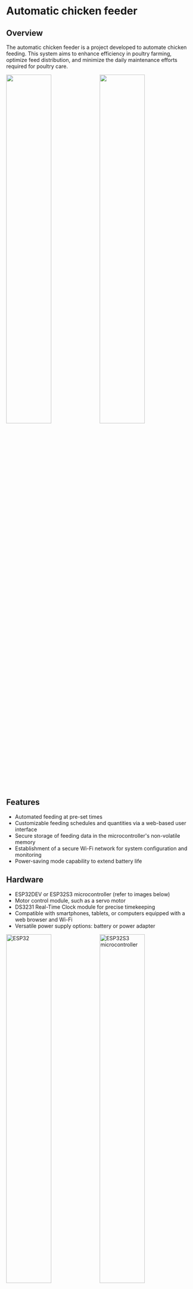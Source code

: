 # Automatic chicken feeder

## Overview
The automatic chicken feeder is a project developed to automate chicken feeding. This system aims to enhance efficiency in poultry farming, optimize feed distribution, and minimize the daily maintenance efforts required for poultry care.

<img src="media/Zmf8OmPV7K.jpg" width="49%"></img>
<img src="media/JljAL2A0pf.jpg" width="49%"></img>

## Features
- Automated feeding at pre-set times
- Customizable feeding schedules and quantities via a web-based user interface
- Secure storage of feeding data in the microcontroller's non-volatile memory
- Establishment of a secure Wi-Fi network for system configuration and monitoring
- Power-saving mode capability to extend battery life

## Hardware
- ESP32DEV or ESP32S3 microcontroller (refer to images below)
- Motor control module, such as a servo motor
- DS3231 Real-Time Clock module for precise timekeeping
- Compatible with smartphones, tablets, or computers equipped with a web browser and Wi-Fi
- Versatile power supply options: battery or power adapter

<img src="media/esp32-front.jpg" width="49%" alt="ESP32"></img>
<img src="media/esp32s3-front.jpg" width="49%" alt="ESP32S3 microcontroller"></img>

### 3D Printed Components
> Note: STL files for 3D printing will be available shortly.

This section outlines the key 3D printed components essential for assembling the automatic chicken feeder. These parts have been meticulously designed to ensure easy assembly and efficient operation of the feeder.

- **Funnel at the top**: Serves as the primary entry point for the feed, guiding it smoothly into the system.
- **Spreading Disc**: A critical component responsible for evenly distributing the feed.
- **Spreading Disc Holder**: Provides stable support to the spreading disc, ensuring reliable operation.
- **Distance Holder**: Aids in maintaining the correct spacing between various components.
- **Battery Pack Holder**: Securely houses the battery, ensuring a consistent power supply.
- **Allen Wrench**: A tool included for easy assembly and adjustment of the components.

Each component plays a vital role in the functionality of the feeder, contributing to its overall effectiveness and ease of use.

<img src="media/GFZJfbpgox5U.jpg" width="60%" style="display: block; margin-left: auto; margin-right: auto;"></img>

The image illustrates the key components of the feeder: the funnel, spreading disc, spreading disc holder, and distance holder. Centrally located, an Allen wrench is utilized to securely attach the spreading disc to the motor.

## The Web Interface

The web interface provides a user-friendly way to manage your chicken feeder. Here are its main features:

- **Settings**: You can set up to 4 timers, each with its own feed quantity. This allows you to customize the feeding schedule to suit your chickens' needs. You can also set the time and day of the week for each timer, allowing for a feeding schedule that spans multiple days.

- **Timer Activation/Deactivation**: Each timer can be individually activated or deactivated. This gives you the flexibility to temporarily disable a feeding without deleting the timer.

- **Manual Feeding**: In addition to the scheduled feedings, you can also trigger a manual feeding at any time.

- **Export Settings**: You can export your settings for backup or for use on another device. This creates a .csv file that can be imported back into the web interface.

- **Time Synchronization**: The time on your browser is automatically synchronized with the real-time clock (RTC) on the chicken feeder when you access the web interface.

- **Current Time Display**: The web interface displays the current time, updated every second. This allows you to easily check the time and ensure that the feeding schedule is running as expected.

<img src="media/web/78P98s95M5.png" width="49%"></img>
<img src="media/web/348Di564NY.png" width="49%"></img>

<img src="media/web/54Eh4yKA26.png" width="49%"></img>
<img src="media/web/y7946Xo49U.png" width="49%"></img>

> Note: While the images show the web interface being accessed via `localhost:5000`, this is for development purposes only. In a production environment, the web interface can be accessed via the IP address `192.168.4.1`.

## Installation and Configuration
1. Clone this repository.
2. Rename `data/config.json-template` to `data/config.json` and change the default values to your preferences.
```bash
mv data/config.json-template data/config.json
```
3. Install dependencies (VSCode extension PlatformIO IDE and PlatformIO Core).
4. Configure the `platformio.ini` file to select the correct board and port, or start a Nix shell.

```bash
nix-shell
```

## Usage Instructions for ESP in Access Point Mode
When operating the ESP in Access Point mode, it generates a dedicated WiFi network. To access the ESP's web server, use the following default IP address: http://192.168.4.1. Simply open a web browser and input this IP address to interact with the web services and functionalities offered by the ESP32.

### ESP32 Microcontroller Pinout
The table below details the pinout configuration of the ESP32 microcontroller. Please note that the pinout for the DS3231 RTC module and the motor control module may differ based on the manufacturer's specifications.

| ESP32S3 | ESP32DEV | RTC | Motor   |
| ------- | -------- | --- | ------- |
| 4       | 21       | SDA | -       |
| 5       | 22       | SCL | -       |
| 7       | 4        | INT | -       |
| 8       | 2        | -   | CONTROL |
| 3.3V    | 3.3V     | VCC | VCC     |
| GND     | GND      | GND | GND     |

### Flashing Firmware from the Release Section
> Before proceeding, it's essential to create your own littlefs.bin file. For guidance on building this file, refer to the section about the [Makefile](#build-the-project-with-the-makefile). Without this, the configuration file will be absent, leading to improper functioning of the system.

In the release section, the latest firmware binaries for the microcontrollers are available. Use the commands below to flash these binaries onto the ESP32DEV or ESP32S3 microcontroller.

**First, you must install the `esptool`:**

```bash
pip install esptool
```

> Note: Ensure you have Python and pip installed on your system before running the above command.

#### firmware.bin, bootloader.bin and partitions.bin (ESP32)
```bash
esptool.py --port /dev/ttyUSB0 --baud 921600 --before default_reset --after hard_reset write_flash -z --flash_mode dio --flash_freq 40m --flash_size detect 0x1000 bootloader.bin 0x8000 partitions.bin 0x10000 firmware.bin
```
Change the `--port` parameter to match your system configuration and the path to the binary files.

#### firmware.bin (ESP8266)
```bash
esptool.py --port /dev/ttyUSB0 --baud 921600 --before default_reset --after hard_reset write_flash -z --flash_mode dio --flash_freq 40m --flash_size detect 0x10000 firmware.bin
```
Change the `--port` parameter to match your system configuration and the path to the binary files.

#### littlefs.bin (ESP32 and ESP8266)
```bash
esptool.py --port /dev/ttyUSB0 --baud 921600 --before default_reset --after hard_reset write_flash -z --flash_mode dio --flash_freq 40m --flash_size detect 0x290000 littlefs.bin
```
Change the `--port` parameter to match your system configuration and the path to the binary files.

## Contributions and Collaboration Opportunities

This project thrives on community involvement and we wholeheartedly welcome contributions and collaboration. Whether you're looking to implement new features, optimize existing functionalities, or fix bugs, your input is invaluable. 

- **Creating Issues**: If you encounter a bug or have a suggestion for an enhancement, please open a new issue on our repository. This helps us track and address diverse user needs and feedback.
- **Pull Requests**: Feel encouraged to fork the repository and submit pull requests. Whether it’s a minor fix or a substantial feature addition, your contributions help drive the project forward.
- **Code Review and Discussion**: Engage in discussions or review code changes submitted by others. Your insights and feedback are crucial for maintaining high-quality code and innovative features.
- **Sharing Expertise and Knowledge**: If you have expertise in a specific area relevant to the project, such as advanced programming techniques, efficient algorithms, or user interface design, please share your knowledge to enhance the project's development.

We're excited to see how you can help shape and evolve this project. Together, we can achieve more!

### Build the project with the `Makefile`
> To select the appropriate board for your project, modify the BOARD variable in the Makefile. The default setting for this variable is `esp32s3`.

To build the project with your specified settings, use the command below:

```bash
make build
```

To flash the project onto the microcontroller, use the command provided below:

```bash
make flash
```

To set up the file system, utilize the commands outlined below.
> It is necessary to relocate or modify the `config.json` file within the `./data` folder. For detailed instructions on configuring this file, please refer to the `config.json-template` file.

```bash
make fs
make uploadfs
```

For access to more advanced commands, utilize the **help** command.

```bash
make help
```

## Sources and helpful links
- [PlatformIO and ESP32](https://docs.platformio.org/en/latest/platforms/espressif32.html): Comprehensive guide for using PlatformIO with ESP32 microcontrollers.
- [ESP32 Datasheet](https://www.espressif.com/sites/default/files/documentation/esp32_datasheet_en.pdf): Detailed technical specifications of the ESP32 microcontroller.
- [DS3231 RTC](https://www.analog.com/media/en/technical-documentation/data-sheets/DS3231.pdf): Technical datasheet for the DS3231 Real-Time Clock module.
- [RTC Interrupt](https://github.com/IowaDave/RTC-DS3231-Arduino-Interrupt): Guide to using interrupts with the DS3231 RTC on Arduino.
- [RTC Synchronization](https://github.com/Friedjof/SyncRTC): Project for synchronizing the RTC with external time sources.
- [Battery Operation](https://randomnerdtutorials.com/power-esp32-esp8266-solar-panels-battery-level-monitoring/): Guide to powering ESP32 and ESP8266 with solar panels and battery level monitoring.
- [ESP32 Deep Sleep](https://randomnerdtutorials.com/esp32-deep-sleep-arduino-ide-wake-up-sources/): Instructions on using the ESP32's deep sleep mode and its wake-up sources.
- [ESP32S3 Datasheet](https://www.espressif.com/sites/default/files/documentation/esp32-s3_datasheet_en.pdf): Technical details and specifications of the ESP32S3 microcontroller.


## Authors
- [Friedjof Noweck](https://github.com/Friedjof)
- [Bernhard schlagheck](https://github.com/bschlagheck)
